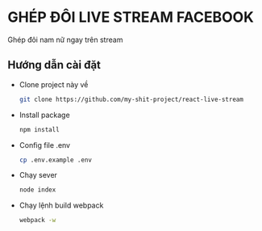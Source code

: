 # GHÉP ĐÔI LIVE STREAM FACEBOOK
Ghép đôi nam nữ ngay trên stream
## Hướng dẫn cài đặt 
- Clone project này về 
  ```bash
  git clone https://github.com/my-shit-project/react-live-stream
  ```
- Install package
  ```bash
  npm install
  ```
- Config file .env
  ```bash
  cp .env.example .env
  ```
- Chạy sever 
  ```bash
  node index
  ```
- Chạy lệnh build webpack
  ```bash
  webpack -w
  ```
